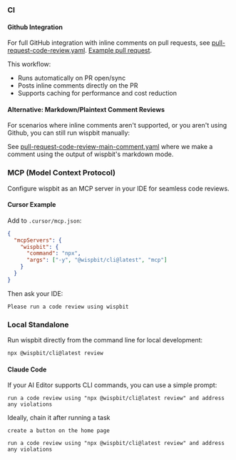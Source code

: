 ### CI

#### Github Integration

For full GitHub integration with inline comments on pull requests, see [pull-request-code-review.yaml](.github/workflows/pull-request-code-review.yaml). [Example pull request](https://github.com/wispbit-ai/wispbit/pull/3).

This workflow:

- Runs automatically on PR open/sync
- Posts inline comments directly on the PR
- Supports caching for performance and cost reduction

#### Alternative: Markdown/Plaintext Comment Reviews

For scenarios where inline comments aren't supported, or you aren't using Github, you can still run wispbit manually:

See [pull-request-code-review-main-comment.yaml](.github/workflows/pull-request-code-review-main-comment.yaml) where we make a comment using the output of wispbit's markdown mode.

### MCP (Model Context Protocol)

Configure wispbit as an MCP server in your IDE for seamless code reviews.

#### Cursor Example

Add to `.cursor/mcp.json`:

```json
{
  "mcpServers": {
    "wispbit": {
      "command": "npx",
      "args": ["-y", "@wispbit/cli@latest", "mcp"]
    }
  }
}
```

Then ask your IDE:

```text
Please run a code review using wispbit
```

### Local Standalone

Run wispbit directly from the command line for local development:

```bash
npx @wispbit/cli@latest review
```

#### Claude Code

If your AI Editor supports CLI commands, you can use a simple prompt:

```text
run a code review using "npx @wispbit/cli@latest review" and address any violations
```

Ideally, chain it after running a task

```text
create a button on the home page

run a code review using "npx @wispbit/cli@latest review" and address any violations
```

